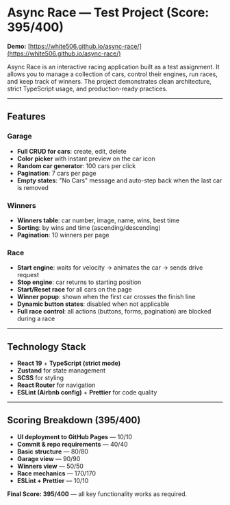 # Async Race — Test Project (Score: 395/400)

**Demo:** [https://white506.github.io/async-race/](https://white506.github.io/async-race/)

Async Race is an interactive racing application built as a test assignment.
It allows you to manage a collection of cars, control their engines, run races, and keep track of winners.
The project demonstrates clean architecture, strict TypeScript usage, and production-ready practices.

---

## Features

### Garage

- **Full CRUD for cars**: create, edit, delete
- **Color picker** with instant preview on the car icon
- **Random car generator**: 100 cars per click
- **Pagination**: 7 cars per page
- **Empty states**: "No Cars" message and auto-step back when the last car is removed

### Winners

- **Winners table**: car number, image, name, wins, best time
- **Sorting**: by wins and time (ascending/descending)
- **Pagination**: 10 winners per page

### Race

- **Start engine**: waits for velocity → animates the car → sends drive request
- **Stop engine**: car returns to starting position
- **Start/Reset race** for all cars on the page
- **Winner popup**: shown when the first car crosses the finish line
- **Dynamic button states**: disabled when not applicable
- **Full race control**: all actions (buttons, forms, pagination) are blocked during a race

---

## Technology Stack

- **React 19** + **TypeScript (strict mode)**
- **Zustand** for state management
- **SCSS** for styling
- **React Router** for navigation
- **ESLint (Airbnb config)** + **Prettier** for code quality

---

## Scoring Breakdown (395/400)

- **UI deployment to GitHub Pages** — 10/10
- **Commit & repo requirements** — 40/40
- **Basic structure** — 80/80
- **Garage view** — 90/90
- **Winners view** — 50/50
- **Race mechanics** — 170/170
- **ESLint + Prettier** — 10/10

**Final Score: 395/400** — all key functionality works as required.
